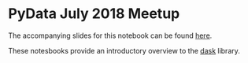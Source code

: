 # PyData July 2018 Meetup

The accompanying slides for this notebook can be found [here](https://slides.com/bradleystuartkirton/deck-3/#/).

These notesbooks provide an introductory overview to the [dask](https://dask.pydata.org/) library.